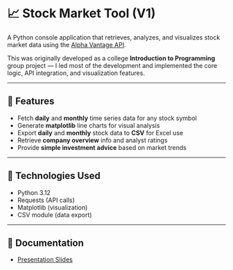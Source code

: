 # 📈 Stock Market Tool (V1)

A Python console application that retrieves, analyzes, and visualizes stock market data using the [Alpha Vantage API](https://www.alphavantage.co/documentation/).  

This was originally developed as a college **Introduction to Programming** group project — I led most of the development and implemented the core logic, API integration, and visualization features.

---

## 🚀 Features

- Fetch **daily** and **monthly** time series data for any stock symbol  
- Generate **matplotlib** line charts for visual analysis  
- Export **daily** and **monthly** stock data to **CSV** for Excel use  
- Retrieve **company overview** info and analyst ratings  
- Provide **simple investment advice** based on market trends  

---

## 🧰 Technologies Used

- Python 3.12
- Requests (API calls)  
- Matplotlib (visualization)  
- CSV module (data export)

---
## 📄 Documentation
- [Presentation Slides](docs/StockMarketTool_Presentation.pdf)


